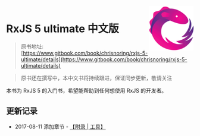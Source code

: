 <img src="asset/Rx_Logo_M.png" alt="logo" height="120" align="right" />

# RxJS 5 ultimate 中文版

> 原书地址: [https://www.gitbook.com/book/chrisnoring/rxjs-5-ultimate/details](https://www.gitbook.com/book/chrisnoring/rxjs-5-ultimate/details)

> 原书还在撰写中，本中文书将持续跟进，保证同步更新，敬请关注

本书为 RxJS 5 的入门书，希望能帮助到任何想使用 RxJS 的开发者。

## 更新记录

  * 2017-08-11 添加章节 - [【附录 | 工具】](https://rxjs-cn.github.io/rxjs5-ultimate-cn/appendices/tools.html)
